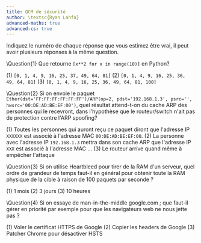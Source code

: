 ```yaml
---
title: QCM de sécurité
author: \textsc{Ryan Lahfa}
advanced-maths: true
advanced-cs: true
---
```


Indiquez le numéro de chaque réponse que vous estimez être vrai, il peut avoir plusieurs réponses à la même question.

\Question{1} Que retourne `[x**2 for x in range(10)]` en Python?

(1) `[0, 1, 4, 9, 16, 25, 37, 49, 64, 81]`
(2) `[0, 1, 4, 9, 16, 25, 36, 49, 64, 81]`
(3) `[0, 1, 4, 9, 16, 25, 36, 49, 64, 81, 100]`

\Question{2} Si on envoie le paquet `Ether(dst='FF:FF:FF:FF:FF:FF')/ARP(op=2, pdst='192.168.1.3', psrc='', hwsrc='00:DE:AD:BE:EF:00')`, quel résultat attend-t-on du cache ARP des personnes qui le recevront, dans l'hypothèse que le routeur/switch n'ait pas de protection contre l'ARP spoofing?

(1) Toutes les personnes qui auront reçu ce paquet diront que l'adresse IP `XXXXXX` est associé à l'adresse MAC `00:DE:AD:BE:EF:00`.
(2) La personne avec l'adresse IP `192.168.1.3` mettra dans son cache ARP que l'adresse IP `XXX` est associé à l'adresse MAC …
(3) Le routeur arrive quand même à empêcher l'attaque

\Question{3} Si on utilise Heartbleed pour tirer de la RAM d'un serveur, quel ordre de grandeur de temps faut-il en général pour obtenir toute la RAM physique de la cible à raison de 100 paquets par seconde ?

(1) 1 mois
(2) 3 jours
(3) 10 heures

\Question{4} Si on essaye de man-in-the-middle google.com ; que faut-il gérer en priorité par exemple pour que les navigateurs web ne nous jette pas ?

(1) Voler le certificat HTTPS de Google
(2) Copier les headers de Google
(3) Patcher Chrome pour désactiver HSTS
